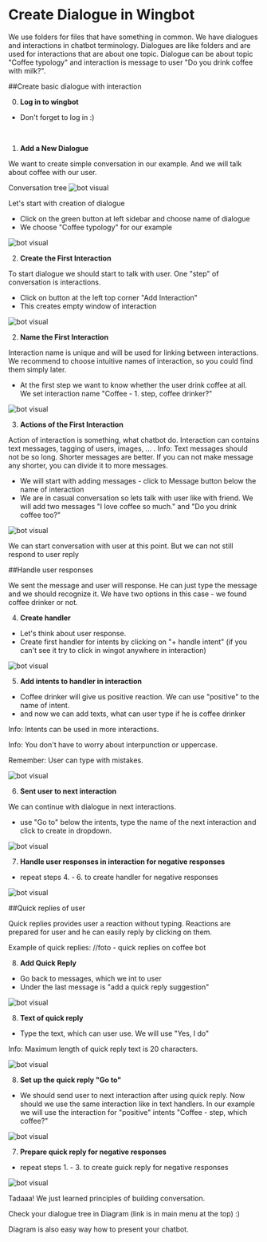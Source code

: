 # Create Dialogue in Wingbot

We use folders for files that have something in common. We have dialogues and interactions in chatbot terminology. Dialogues are like folders and are used for interactions that are about one topic. Dialogue can be about topic "Coffee typology" and interaction is message to user "Do you drink coffee with milk?".

##Create basic dialogue with interaction

0. **Log in to wingbot**

  - Don't forget to log in :)

<br>

1. **Add a New Dialogue**

  We want to create simple conversation in our example. And we will talk about coffee with our user.

  Conversation tree
  ![bot visual](../createDialogue/0.png)

  Let's start with creation of dialogue
  + Click on the green button at left sidebar and choose name of dialogue
  + We choose "Coffee typology" for our example

  ![bot visual](../createDialogue/1.png)

2. **Create the First Interaction**

  To start dialogue we should start to talk with user. One "step" of conversation is interactions. 

  - Click on button at the left top corner "Add Interaction"
  - This creates empty window of interaction

  ![bot visual](../createDialogue/2.png)

2. **Name the First Interaction**

  Interaction name is unique and will be used for linking between interactions. We recommend to choose intuitive names of interaction, so you could find them simply later.

  - At the first step we want to know whether the user drink coffee at all. We set interaction name "Coffee - 1. step, coffee drinker?"

  ![bot visual](../createDialogue/3.png)

3. **Actions of the First Interaction**

  Action of interaction is something, what chatbot do. Interaction can contains text messages, tagging of users, images, ... . <!-- Referencion what can interaction include -->
  Info: Text messages should not be so long. Shorter messages are better. If you can not make message any shorter, you can divide it to more messages. 

  - We will start with adding messages - click to Message button below the name of interaction 
  - We are in casual conversation so lets talk with user like with friend. We will add two messages "I love coffee so much." and "Do you drink coffee too?"

  

  ![bot visual](../createDialogue/4.png)


We can start conversation with user at this point. But we can not still respond to user reply


##Handle user responses

We sent the message and user will response. He can just type the message and we should recognize it. We have two options in this case - we found coffee drinker or not.

4. **Create handler**

  - Let's think about user response.
  - Create first handler for intents by clicking on "+ handle intent" (if you can't see it try to click in wingot anywhere in interaction)

  ![bot visual](../createDialogue/5.png)

5. **Add intents to handler in interaction**

  - Coffee drinker will give us positive reaction. We can use "positive" to the name of intent.
  - and now we can add texts, what can user type if he is coffee drinker

  Info: Intents can be used in more interactions.

  Info: You don't have to worry about interpunction or uppercase.

  Remember: User can type with mistakes.

  ![bot visual](../createDialogue/6.png)

6. **Sent user to next interaction**

  We can continue with dialogue in next interactions. 

  - use "Go to" below the intents, type the name of the next interaction and click to create in dropdown.

  ![bot visual](../createDialogue/7.png)

7. **Handle user responses in interaction for negative responses**

  - repeat steps 4. - 6. to create handler for negative responses

  ![bot visual](../createDialogue/8.png)


##Quick replies of user

Quick replies provides user a reaction without typing. Reactions are prepared for user and he can easily reply by clicking on them.

Example of quick replies:
//foto - quick replies on coffee bot

8. **Add Quick Reply**

  - Go back to messages, which we int to user
  - Under the last message is "add a quick reply suggestion"

  ![bot visual](../createDialogue/9.png)

8. **Text of quick reply**

  - Type the text, which can user use. We will use "Yes, I do"

  Info: Maximum length of quick reply text is 20 characters.

  ![bot visual](../createDialogue/10.png)

8. **Set up the quick reply "Go to"**

  - We should send user to next interaction after using quick reply. Now should we use the same interaction like in text handlers. In our example we will use the interaction for "positive" intents "Coffee - step, which coffee?"

  ![bot visual](../createDialogue/11.png)

7. **Prepare quick reply for negative responses**

  - repeat steps 1. - 3. to create guick reply for negative responses

  ![bot visual](../createDialogue/12.png)

Tadaaa! We just learned principles of building conversation.

Check your dialogue tree in Diagram (link is in main menu at the top) :)


Diagram is also easy way how to present your chatbot.
